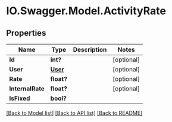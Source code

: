 # IO.Swagger.Model.ActivityRate
## Properties

Name | Type | Description | Notes
------------ | ------------- | ------------- | -------------
**Id** | **int?** |  | [optional] 
**User** | [**User**](User.md) |  | [optional] 
**Rate** | **float?** |  | [optional] 
**InternalRate** | **float?** |  | [optional] 
**IsFixed** | **bool?** |  | 

[[Back to Model list]](../README.md#documentation-for-models) [[Back to API list]](../README.md#documentation-for-api-endpoints) [[Back to README]](../README.md)

